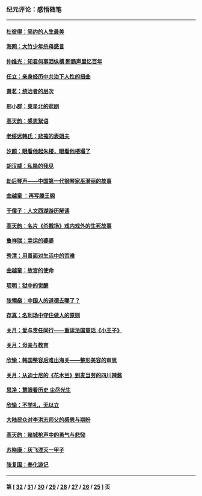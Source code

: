 ### 纪元评论：感悟随笔
---
#### [杜彼得：简约的人生最美](../../pages/nsc1035/n9943315.md) 
#### [海网：大竹少年杀母感言](../../pages/nsc1035/n9943260.md) 
#### [仲维光：知君何事泪纵横  断肠声里忆百年](../../pages/nsc1035/n9929757.md) 
#### [任立：亲身经历中共治下人性的扭曲](../../pages/nsc1035/n9918787.md) 
#### [萧茗：统治者的层次](../../pages/nsc1035/n9915643.md) 
#### [邢小群：束星北的悲剧](../../pages/nsc1035/n9909227.md) 
#### [高天韵：感恩絮语](../../pages/nsc1035/n9888522.md) 
#### [老绥远韩氏：悲摧的表姐夫](../../pages/nsc1035/n9887987.md) 
#### [汐颜：眼看他起朱楼，眼看他楼塌了](../../pages/nsc1035/n9883632.md) 
#### [胡汉威：私隐的我见](../../pages/nsc1035/n9880001.md) 
#### [劫后琴声——中国第一代钢琴家巫漪丽的故事](../../pages/nsc1035/n9875323.md) 
#### [曲越童 ：再写滕王阁](../../pages/nsc1035/n9872774.md) 
#### [干僮子：人文西湖游历解读](../../pages/nsc1035/n9846513.md) 
#### [高天韵：名片《杀戮场》戏内戏外的生死故事](../../pages/nsc1035/n9800708.md) 
#### [鲁祥瑞：幸运的婆婆](../../pages/nsc1035/n9765820.md) 
#### [秀清：用善面对生活中的苦难](../../pages/nsc1035/n9753289.md) 
#### [曲越童：故宫的使命](../../pages/nsc1035/n9746174.md) 
#### [项明：狱中的觉醒](../../pages/nsc1035/n9746997.md) 
#### [张翎燊：中国人的道德去哪了？](../../pages/nsc1035/n9746758.md) 
#### [存真：名利场中守住做人的原则](../../pages/nsc1035/n9739379.md) 
#### [关月：爱与责任同行——重读法国童话《小王子》](../../pages/nsc1035/n9732477.md) 
#### [关月：母亲与教育](../../pages/nsc1035/n9726919.md) 
#### [欣愉：韩国整容后难出海关——整形美容的审思](../../pages/nsc1035/n9723023.md) 
#### [关月：从迪士尼的《花木兰》到麦当劳的四川辣酱](../../pages/nsc1035/n9719796.md) 
#### [思净：慧眼看历史 尘尽光生](../../pages/nsc1035/n9716528.md) 
#### [欣愉：不学礼，无以立](../../pages/nsc1035/n9713150.md) 
#### [大陆民众对李洪志师父的感恩与期盼](../../pages/nsc1035/n9708224.md) 
#### [高天韵：赌城枪声中的勇气与悲恸](../../pages/nsc1035/n9698086.md) 
#### [苏晓康：灰飞湮灭一甲子](../../pages/nsc1035/n9690341.md) 
#### [张复国：奉化游记](../../pages/nsc1035/n9678589.md) 

---
#### 第 [ [32](./32.md) / [31](./31.md) / [30](./30.md) / [29](./29.md) / [28](./28.md) / [27](./27.md) / [26](./26.md) / [25](./25.md) ] 页
